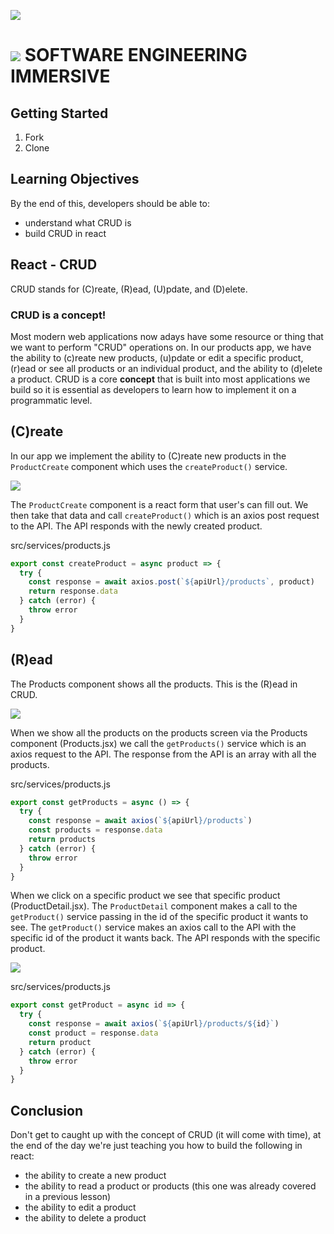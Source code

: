 ![](https://git.generalassemb.ly/bruno/assets/blob/master/products-localStorage.gif)

# ![](https://ga-dash.s3.amazonaws.com/production/assets/logo-9f88ae6c9c3871690e33280fcf557f33.png) SOFTWARE ENGINEERING IMMERSIVE

## Getting Started

1. Fork
2. Clone

## Learning Objectives

By the end of this, developers should be able to:

- understand what CRUD is
- build CRUD in react

## React - CRUD

CRUD stands for (C)reate, (R)ead, (U)pdate, and (D)elete. 

### CRUD is a concept!

Most modern web applications now adays have some resource or thing that we want to perform "CRUD" operations on. In our products app, we have the ability to (c)reate new products, (u)pdate or edit a specific product, (r)ead or see all products or an individual product, and the ability to (d)elete a product. CRUD is a core **concept** that is built into most applications we build so it is essential as developers to learn how to implement it on a programmatic level.

## (C)reate

In our app we implement the ability to (C)reate new products in the `ProductCreate` component which uses the `createProduct()` service.

![](https://git.generalassemb.ly/bruno/assets/blob/master/ProductCreate.gif)

The `ProductCreate` component is a react form that user's can fill out. We then take that data and call `createProduct()` which is an axios post request to the API. The API responds with the newly created product.


src/services/products.js
```js
export const createProduct = async product => {
  try {
    const response = await axios.post(`${apiUrl}/products`, product)
    return response.data
  } catch (error) {
    throw error
  }
}
```

## (R)ead

The Products component shows all the products. This is the (R)ead in CRUD.

![](https://git.generalassemb.ly/bruno/assets/blob/master/Products.gif)

When we show all the products on the products screen via the Products component (Products.jsx) we call the `getProducts()` service which is an axios request to the API. The response from the API is an array with all the products.

src/services/products.js
```js
export const getProducts = async () => {
  try {
    const response = await axios(`${apiUrl}/products`)
    const products = response.data
    return products
  } catch (error) {
    throw error
  }
}
```

When we click on a specific product we see that specific product (ProductDetail.jsx). The `ProductDetail` component makes a call to the `getProduct()` service passing in the id of the specific product it wants to see. The `getProduct()` service makes an axios call to the API with the specific id of the product it wants back. The API responds with the specific product.

![](https://git.generalassemb.ly/bruno/assets/blob/master/ProductDetail.gif)

src/services/products.js
```js
export const getProduct = async id => {
  try {
    const response = await axios(`${apiUrl}/products/${id}`)
    const product = response.data
    return product
  } catch (error) {
    throw error
  }
}
```

## Conclusion

Don't get to caught up with the concept of CRUD (it will come with time), at the end of the day we're just teaching you how to build the following in react:

- the ability to create a new product
- the ability to read a product or products (this one was already covered in a previous lesson)
- the ability to edit a product
- the ability to delete a product
